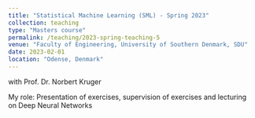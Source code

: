 ```yaml
---
title: "Statistical Machine Learning (SML) - Spring 2023"
collection: teaching
type: "Masters course"
permalink: /teaching/2023-spring-teaching-5
venue: "Faculty of Engineering, University of Southern Denmark, SDU"
date: 2023-02-01
location: "Odense, Denmark"
---
```

with Prof. Dr. Norbert Kruger

My role: Presentation of exercises, supervision of exercises and lecturing on Deep Neural Networks


<!-- Heading 1
======

Heading 2
======

Heading 3
====== -->